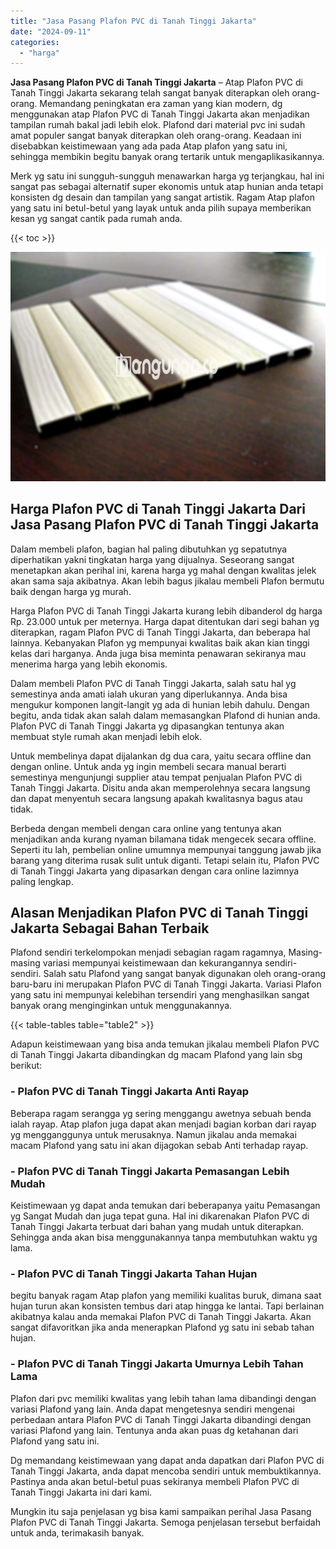```yaml
---
title: "Jasa Pasang Plafon PVC di Tanah Tinggi Jakarta"
date: "2024-09-11"
categories: 
  - "harga"
---
```


**Jasa Pasang Plafon PVC di Tanah Tinggi Jakarta** – Atap Plafon PVC di Tanah Tinggi Jakarta sekarang telah sangat banyak diterapkan oleh orang-orang. Memandang peningkatan era zaman yang kian modern, dg menggunakan atap Plafon PVC di Tanah Tinggi Jakarta akan menjadikan tampilan rumah bakal jadi lebih elok. Plafond dari material pvc ini sudah amat populer sangat banyak diterapkan oleh orang-orang. Keadaan ini disebabkan keistimewaan yang ada pada Atap plafon yang satu ini, sehingga membikin begitu banyak orang tertarik untuk mengaplikasikannya.

Merk yg satu ini sungguh-sungguh menawarkan harga yg terjangkau, hal ini sangat pas sebagai alternatif super ekonomis untuk atap hunian anda tetapi konsisten dg desain dan tampilan yang sangat artistik. Ragam Atap plafon yang satu ini betul-betul yang layak untuk anda pilih supaya memberikan kesan yg sangat cantik pada rumah anda.

{{< toc >}}

![Jasa Pasang Plafon PVC di Tanah Tinggi Jakarta](/images/flafond-pvc-murah22.png)

## Harga Plafon PVC di Tanah Tinggi Jakarta Dari Jasa Pasang Plafon PVC di Tanah Tinggi Jakarta

Dalam membeli plafon, bagian hal paling dibutuhkan yg sepatutnya diperhatikan yakni tingkatan harga yang dijualnya. Seseorang sangat menetapkan akan perihal ini, karena harga yg mahal dengan kwalitas jelek akan sama saja akibatnya. Akan lebih bagus jikalau membeli Plafon bermutu baik dengan harga yg murah.

Harga Plafon PVC di Tanah Tinggi Jakarta kurang lebih dibanderol dg harga Rp. 23.000 untuk per meternya. Harga dapat ditentukan dari segi bahan yg diterapkan, ragam Plafon PVC di Tanah Tinggi Jakarta, dan beberapa hal lainnya. Kebanyakan Plafon yg mempunyai kwalitas baik akan kian tinggi kelas dari harganya. Anda juga bisa meminta penawaran sekiranya mau menerima harga yang lebih ekonomis.

Dalam membeli Plafon PVC di Tanah Tinggi Jakarta, salah satu hal yg semestinya anda amati ialah ukuran yang diperlukannya. Anda bisa mengukur komponen langit-langit yg ada di hunian lebih dahulu. Dengan begitu, anda tidak akan salah dalam memasangkan Plafond di hunian anda. Plafon PVC di Tanah Tinggi Jakarta yg dipasangkan tentunya akan membuat style rumah akan menjadi lebih elok.

Untuk membelinya dapat dijalankan dg dua cara, yaitu secara offline dan dengan online. Untuk anda yg ingin membeli secara manual berarti semestinya mengunjungi supplier atau tempat penjualan Plafon PVC di Tanah Tinggi Jakarta. Disitu anda akan memperolehnya secara langsung dan dapat menyentuh secara langsung apakah kwalitasnya bagus atau tidak.

Berbeda dengan membeli dengan cara online yang tentunya akan menjadikan anda kurang nyaman bilamana tidak mengecek secara offline. Seperti itu lah, pembelian online umumnya mempunyai tanggung jawab jika barang yang diterima rusak sulit untuk diganti. Tetapi selain itu, Plafon PVC di Tanah Tinggi Jakarta yang dipasarkan dengan cara online lazimnya paling lengkap.

## Alasan Menjadikan Plafon PVC di Tanah Tinggi Jakarta Sebagai Bahan Terbaik

Plafond sendiri terkelompokan menjadi sebagian ragam ragamnya, Masing-masing variasi mempunyai keistimewaan dan kekurangannya sendiri-sendiri. Salah satu Plafond yang sangat banyak digunakan oleh orang-orang baru-baru ini merupakan Plafon PVC di Tanah Tinggi Jakarta. Variasi Plafon yang satu ini mempunyai kelebihan tersendiri yang menghasilkan sangat banyak orang menginginkan untuk menggunakannya.

{{< table-tables table="table2" >}}

Adapun keistimewaan yang bisa anda temukan jikalau membeli Plafon PVC di Tanah Tinggi Jakarta dibandingkan dg macam Plafond yang lain sbg berikut:

### \- Plafon PVC di Tanah Tinggi Jakarta Anti Rayap

Beberapa ragam serangga yg sering menggangu awetnya sebuah benda ialah rayap. Atap plafon juga dapat akan menjadi bagian korban dari rayap yg mengganggunya untuk merusaknya. Namun jikalau anda memakai macam Plafond yang satu ini akan dijagokan sebab Anti terhadap rayap.

### \- Plafon PVC di Tanah Tinggi Jakarta Pemasangan Lebih Mudah

Keistimewaan yg dapat anda temukan dari beberapanya yaitu Pemasangan yg Sangat Mudah dan juga tepat guna. Hal ini dikarenakan Plafon PVC di Tanah Tinggi Jakarta terbuat dari bahan yang mudah untuk diterapkan. Sehingga anda akan bisa menggunakannya tanpa membutuhkan waktu yg lama.

### \- Plafon PVC di Tanah Tinggi Jakarta Tahan Hujan

begitu banyak ragam Atap plafon yang memiliki kualitas buruk, dimana saat hujan turun akan konsisten tembus dari atap hingga ke lantai. Tapi berlainan akibatnya kalau anda memakai Plafon PVC di Tanah Tinggi Jakarta. Akan sangat difavoritkan jika anda menerapkan Plafond yg satu ini sebab tahan hujan.

### \- Plafon PVC di Tanah Tinggi Jakarta Umurnya Lebih Tahan Lama

Plafon dari pvc memiliki kwalitas yang lebih tahan lama dibandingi dengan variasi Plafond yang lain. Anda dapat mengetesnya sendiri mengenai perbedaan antara Plafon PVC di Tanah Tinggi Jakarta dibandingi dengan variasi Plafond yang lain. Tentunya anda akan puas dg ketahanan dari Plafond yang satu ini.

Dg memandang keistimewaan yang dapat anda dapatkan dari Plafon PVC di Tanah Tinggi Jakarta, anda dapat mencoba sendiri untuk membuktikannya. Pastinya anda akan betul-betul puas sekiranya membeli Plafon PVC di Tanah Tinggi Jakarta ini dari kami.

Mungkin itu saja penjelasan yg bisa kami sampaikan perihal Jasa Pasang Plafon PVC di Tanah Tinggi Jakarta. Semoga penjelasan tersebut berfaidah untuk anda, terimakasih banyak.
